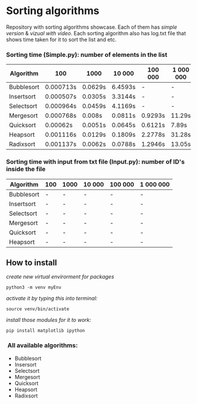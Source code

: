 # Sorting algorithms

Repository with sorting algorithms showcase. Each of them has *simple version* & *vizual with video*. Each sorting algorithm also has log.txt file that shows time taken for it to sort the list and etc.
### Sorting time (Simple.py): number of elements in the list
Algorithm |100| 1000| 10 000 | 100 000 | 1 000 000 | 10 000 000 | 25 000 000 
--- | --- | --- | --- |--- |--- |--- |---
Bubblesort | 0.000713s | 0.0629s | 6.4593s | - | - | - | - |
Insertsort | 0.000507s | 0.0305s | 3.3144s | - | - | - | - | 
Selectsort | 0.000964s | 0.0459s | 4.1169s | - | - | - | - |
Mergesort  | 0.000768s | 0.008s  | 0.0811s | 0.9293s | 11.29s | 141.37s | - |
Quicksort  | 0.00062s  | 0.0051s | 0.0645s | 0.6121s | 7.89s  | 83.56s  | 423.68s |
Heapsort   | 0.001116s | 0.0129s | 0.1809s | 2.2778s | 31.28s | 407.98s | - |
Radixsort  | 0.001137s | 0.0062s | 0.0788s | 1.2946s | 13.05s | 166.52s | - | 

### Sorting time with input from txt file (Input.py): number of ID's inside the file
Algorithm |100| 1000| 10 000 | 100 000 | 1 000 000 
--- | --- | --- | --- |--- |--- 
Bubblesort | -| - | - | - | - |
Insertsort | - | - | - | - | - |
Selectsort | - | - | - | - | - | 
Mergesort | - | - | - | - | - | 
Quicksort | - | - | - | - | - | 
Heapsort | - | - | -| - | - | 


## How to install
*create new virtual envirorment for packages*
```
python3 -m venv myEnv
```

*activate it by typing this into terminal:*
```
source venv/bin/activate   
```

*install those modules for it to work:*
```
pip install matplotlib ipython
```
###  All available algorithms:
- Bubblesort
- Insersort
- Selectsort
- Mergesort
- Quicksort
- Heapsort
- Radixsort

